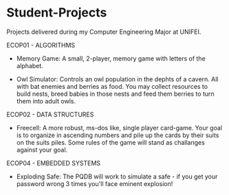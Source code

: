 # Student-Projects
Projects delivered during my Computer Engineering Major at UNIFEI.

ECOP01 - ALGORITHMS 

- Memory Game: A small, 2-player, memory game with letters of the alphabet. 

- Owl Simulator: Controls an owl population in the dephts of a cavern. All with bat enemies and berries as food. 
You may collect resources to build nests, breed babies in those nests and feed them berries to turn them into adult owls.

ECOP02 - DATA STRUCTURES

- Freecell: A more robust, ms-dos like, single player card-game. Your goal is to organize in ascending numbers and pile up the cards by their suits on the suits piles. Some rules of the game will stand as challanges against your goal.


ECOP04 - EMBEDDED SYSTEMS

- Exploding Safe: The PQDB will work to simulate a safe - if you get your password wrong 3 times you'll face eminent explosion! 
